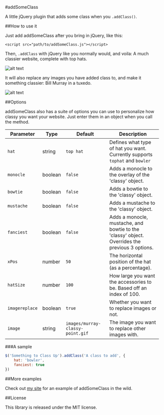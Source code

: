 #addSomeClass

A little jQuery plugin that adds some class when you `.addClass()`.

##How to use it

Just add addSomeClass after you bring in jQuery, like this:

```<script src="path/to/addSomeClass.js"></script>```

Then, `.addClass` with jQuery like you normally would, and voila: A much classier website, complete with top hats.

![alt text](images/topHat.png "Some extra class")

It will also replace any images you have added class to, and make it something classier: Bill Murray in a tuxedo.

![alt text](images/murray-classy-point.gif "Bill Murray is classy")

##Options

addSomeClass also has a suite of options you can use to personalize how classy you want your website. Just enter them in an object when you call the method.

Parameter | Type | Default | Description
--- | --- | --- | ---
`hat` | string | `top hat` | Defines what type of hat you want. Currently supports `tophat` and `bowler`
`monocle`| boolean | `false` | Adds a monocle to the overlay of the 'classy' object.
`bowtie`| boolean | `false` | Adds a bowtie to the 'classy' object.
`mustache`| boolean | `false` | Adds a mustache to the 'classy' object.
`fanciest`| boolean | `false` | Adds a monocle, mustache, and bowtie to the 'classy' object. Overrides the previous 3 options.
`xPos` | number | `50` | The horizontal position of the hat (as a percentage).
`hatSize` | number | `100` | How large you want the accessories to be. Based off an index of 100.
`imagereplace` | boolean | `true` | Whether you want to replace images or not.
`image` | string | `images/murray-classy-point.gif` | The image you want to replace other images with.


###A sample

```javascript
$('Something to Class Up').addClass('A class to add', {
	hat: 'bowler',
	fanciest: true
})
```

##More examples

Check out [my site](http://www.mattfairley.com/addSomeClass/) for an example of addSomeClass in the wild.

##License

This library is released under the MIT license.